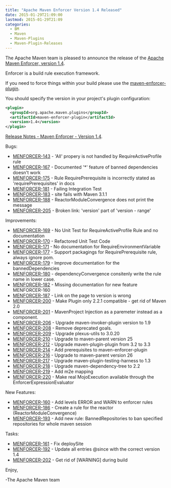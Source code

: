 ```yaml
---
title: "Apache Maven Enforcer Version 1.4 Released"
date: 2015-01-29T21:09:00
lastmod: 2015-01-29T21:09
categories:
  - BM
  - Maven
  - Maven-Plugins
  - Maven-Plugin-Releases
---
```

The Apache Maven team is pleased to announce the release of the 
[Apache Maven Enforcer, version 1.4](http://maven.apache.org/enforcer).

Enforcer is a build rule execution framework.

If you need to force things within your build please use the 
[maven-enforcer-plugin](http://maven.apache.org/enforcer/maven-enforcer-plugin/).

You should specify the version in your project's plugin configuration:

```xml
<plugin>
  <groupId>org.apache.maven.plugins</groupId>
  <artifactId>maven-enforcer-plugin</artifactId>
  <version>1.4</version>
</plugin>
```

<!-- more -->

[Release Notes - Maven Enforcer - Version 1.4](http://jira.codehaus.org/secure/ReleaseNote.jspa?projectId=11530&version=19420).

Bugs:

 * [MENFORCER-143](https://issues.apache.org/jira/browse/MENFORCER-143) - 'All' propery is not handled by RequireActiveProfile rule
 * [MENFORCER-167](https://issues.apache.org/jira/browse/MENFORCER-167) - Documented '*' feature of banned dependencies doesn't work
 * [MENFORCER-175](https://issues.apache.org/jira/browse/MENFORCER-175) - Rule RequirePrerequisite is incorrectly stated as 'requirePrerequisites' in docs
 * [MENFORCER-181](https://issues.apache.org/jira/browse/MENFORCER-181) - Failing Integration Test
 * [MENFORCER-183](https://issues.apache.org/jira/browse/MENFORCER-183) - site fails with Maven 3.1.1
 * [MENFORCER-188](https://issues.apache.org/jira/browse/MENFORCER-188) - ReactorModuleConvergence does not print the message
 * [MENFORCER-205](https://issues.apache.org/jira/browse/MENFORCER-205) - Broken link: 'version' part of 'version - range'

Improvements:

 * [MENFORCER-169](https://issues.apache.org/jira/browse/MENFORCER-169) - No Unit Test for RequireActiveProfile Rule and no documentation
 * [MENFORCER-170](https://issues.apache.org/jira/browse/MENFORCER-170) - Refactored Unit Test Code
 * [MENFORCER-171](https://issues.apache.org/jira/browse/MENFORCER-171) - No documentation for RequireEnvironmentVariable
 * [MENFORCER-177](https://issues.apache.org/jira/browse/MENFORCER-177) - Support packagings for RequirePrerequisite rule, always ignore pom.
 * [MENFORCER-179](https://issues.apache.org/jira/browse/MENFORCER-179) - Improve documentation for the bannedDependencies
 * [MENFORCER-180](https://issues.apache.org/jira/browse/MENFORCER-180) - dependencyConvergence consitenly write the rule name in lower case.
 * [MENFORCER-182](https://issues.apache.org/jira/browse/MENFORCER-182) - Missing documentation for new feature MENFORCER-160
 * [MENFORCER-187](https://issues.apache.org/jira/browse/MENFORCER-187) - Link on the page to version is wrong
 * [MENFORCER-200](https://issues.apache.org/jira/browse/MENFORCER-200) - Make Plugin only 2.2.1 compatible - get rid of Maven 2.0
 * [MENFORCER-201](https://issues.apache.org/jira/browse/MENFORCER-201) - MavenProject Injection as a paremeter instead as a component.
 * [MENFORCER-206](https://issues.apache.org/jira/browse/MENFORCER-206) - Upgrade maven-invoker-plugin version to 1.9
 * [MENFORCER-208](https://issues.apache.org/jira/browse/MENFORCER-208) - Remove deprecated goals.
 * [MENFORCER-209](https://issues.apache.org/jira/browse/MENFORCER-209) - Upgrade plexus-utils to 3.0.20
 * [MENFORCER-210](https://issues.apache.org/jira/browse/MENFORCER-210) - Upgrade to maven-parent version 25
 * [MENFORCER-212](https://issues.apache.org/jira/browse/MENFORCER-212) - Upgrade maven-plugin-plugin from 3.2 to 3.3
 * [MENFORCER-214](https://issues.apache.org/jira/browse/MENFORCER-214) - Add prerequisites to maven-enforcer-plugin
 * [MENFORCER-216](https://issues.apache.org/jira/browse/MENFORCER-216) - Upgrade to maven-parent version 26
 * [MENFORCER-217](https://issues.apache.org/jira/browse/MENFORCER-217) - Upgrade maven-plugin-testing-harness to 1.3
 * [MENFORCER-218](https://issues.apache.org/jira/browse/MENFORCER-218) - Upgrade maven-dependency-tree to 2.2
 * [MENFORCER-219](https://issues.apache.org/jira/browse/MENFORCER-219) - Add m2e mapping
 * [MENFORCER-220](https://issues.apache.org/jira/browse/MENFORCER-220) - Make real MojoExecution available through the EnforcerExpressionEvaluator

New Features:

 * [MENFORCER-160](https://issues.apache.org/jira/browse/MENFORCER-160) - Add levels ERROR and WARN to enforcer rules
 * [MENFORCER-186](https://issues.apache.org/jira/browse/MENFORCER-186) - Create a rule for the reactor (ReactorModuleConvergence)
 * [MENFORCER-193](https://issues.apache.org/jira/browse/MENFORCER-193) - Add new rule: BannedRepositories to ban specified repositories for whole maven session

Tasks:

 * [MENFORCER-161](https://issues.apache.org/jira/browse/MENFORCER-161) - Fix deploySite
 * [MENFORCER-192](https://issues.apache.org/jira/browse/MENFORCER-192) - Update all entries @since with the correct version 1.4
 * [MENFORCER-202](https://issues.apache.org/jira/browse/MENFORCER-202) - Get rid of [WARNING] during build

Enjoy,

-The Apache Maven team
